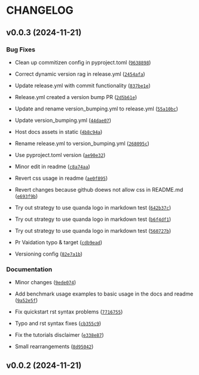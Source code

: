 # CHANGELOG


## v0.0.3 (2024-11-21)

### Bug Fixes

- Clean up commitizen config in pyproject.toml
  ([`9638898`](https://github.com/dilyabareeva/quanda/commit/96388982c5f0a35a0d7b3ddefc569594de5aae5c))

- Correct dynamic version rag in release.yml
  ([`2454afa`](https://github.com/dilyabareeva/quanda/commit/2454afa18d3accf323e1c26541f25b40403493b4))

- Update release.yml with commit functionality
  ([`837be1e`](https://github.com/dilyabareeva/quanda/commit/837be1ec8b88fe5b43ee9b92d7dd361c7ade7790))

- Release.yml created a version bump PR
  ([`2d5b61e`](https://github.com/dilyabareeva/quanda/commit/2d5b61e04635691f576f9a0a197267ffb2c70d1d))

- Update and rename version_bumping.yml to release.yml
  ([`55a10bc`](https://github.com/dilyabareeva/quanda/commit/55a10bc1372fcc8bd0303fc6b82d5669ea668878))

- Update version_bumping.yml
  ([`44dae07`](https://github.com/dilyabareeva/quanda/commit/44dae07c18863e089a47afa9017c05a3605b7c2b))

- Host docs assets in static
  ([`4b8c94a`](https://github.com/dilyabareeva/quanda/commit/4b8c94a411019e5524f2228fd6c82ce2418cd028))

- Rename release.yml to version_bumping.yml
  ([`268095c`](https://github.com/dilyabareeva/quanda/commit/268095ca0efe32019b2d3fe9cd1fc2ddeb6da074))

- Use pyproject.toml version
  ([`ae90e32`](https://github.com/dilyabareeva/quanda/commit/ae90e3201643a218d6fe68682c98f941eadab011))

- Minor edit in readme
  ([`c8a74aa`](https://github.com/dilyabareeva/quanda/commit/c8a74aa35870d87006ad92ab915b8220680990eb))

- Revert css usage in readme
  ([`ae0f895`](https://github.com/dilyabareeva/quanda/commit/ae0f89552203c33deb6bf5eb9c0a3e6cee4fd16b))

- Revert changes because github doews not allow css in README.md
  ([`e693f9b`](https://github.com/dilyabareeva/quanda/commit/e693f9b85e5283c7d26036e72e3ec882047e56fb))

- Try out strategy to use quanda logo in markdown test
  ([`642b37c`](https://github.com/dilyabareeva/quanda/commit/642b37c7ccae9c95686c904d5b638fd76d8bab8b))

- Try out strategy to use quanda logo in markdown test
  ([`b6f4df1`](https://github.com/dilyabareeva/quanda/commit/b6f4df1cbccd7755938984b1542e67fbb43aeefc))

- Try out strategy to use quanda logo in markdown test
  ([`560727b`](https://github.com/dilyabareeva/quanda/commit/560727bbf1deaa51c9257ac7d4b0c50e08c73ebb))

- Pr Vaidation typo & target
  ([`cdb9ead`](https://github.com/dilyabareeva/quanda/commit/cdb9eade0e70643ffa0e783c73ab0d3d9d7ee775))

- Versioning config
  ([`82e7a1b`](https://github.com/dilyabareeva/quanda/commit/82e7a1bbffcb204ed34c4a1a9f3ed53ba8578c88))

### Documentation

- Minor changes
  ([`9ede074`](https://github.com/dilyabareeva/quanda/commit/9ede074cb0ef0b7c087a62b49a094e1832d82f22))

- Add benchmark usage examples to basic usage in the docs and readme
  ([`9a52e5f`](https://github.com/dilyabareeva/quanda/commit/9a52e5f7a7225cf48b50fbbfafdb7cd3856057e0))

- Fix quickstart rst syntax problems
  ([`7716755`](https://github.com/dilyabareeva/quanda/commit/7716755e8d2f546e742fc1b78a8a857726047b5f))

- Typo and rst syntax fixes
  ([`cb355c9`](https://github.com/dilyabareeva/quanda/commit/cb355c99a631315be3546a1b172f27fb136c0f58))

- Fix the tutorials disclaimer
  ([`e338e87`](https://github.com/dilyabareeva/quanda/commit/e338e874903727c71610202812c4351280baef1f))

- Small rearrangements
  ([`8d95042`](https://github.com/dilyabareeva/quanda/commit/8d950427b40ac4323dd00c46edeac74398609b72))


## v0.0.2 (2024-11-21)

